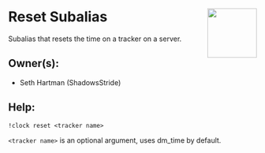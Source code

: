 <h1>Reset Subalias<img align="right" src="../image.png" width="100px"></h1>

Subalias that resets the time on a tracker on a server.

## Owner(s):
- Seth Hartman (ShadowsStride)

## Help:
`!clock reset <tracker name>`

`<tracker name>` is an optional argument, uses dm_time by default.
